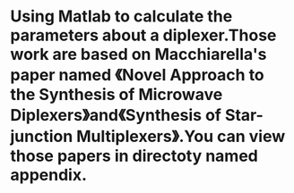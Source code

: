 # Using Matlab to calculate the parameters about a diplexer.Those work are based on Macchiarella's paper named 《Novel Approach to the Synthesis of Microwave Diplexers》and《Synthesis of Star-junction Multiplexers》.You can view those papers in directoty named appendix.
